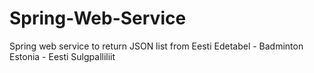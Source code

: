 # Spring-Web-Service
Spring web service to return JSON list from Eesti Edetabel - Badminton Estonia - Eesti Sulgpalliliit
